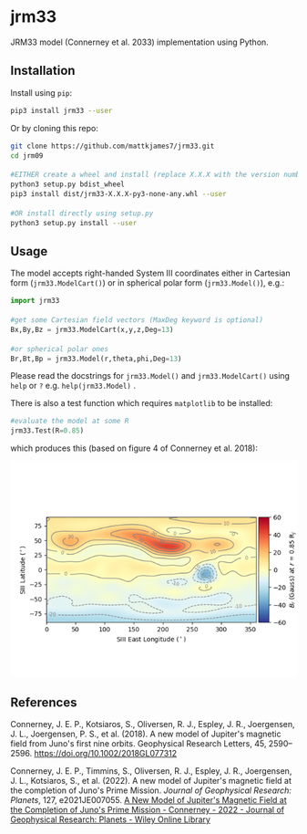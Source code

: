 # jrm33

JRM33 model (Connerney et al. 2033) implementation using Python.

## Installation

Install using `pip`:

```bash
pip3 install jrm33 --user
```

Or by cloning this repo:

```bash
git clone https://github.com/mattkjames7/jrm33.git
cd jrm09

#EITHER create a wheel and install (replace X.X.X with the version number):
python3 setup.py bdist_wheel
pip3 install dist/jrm33-X.X.X-py3-none-any.whl --user

#OR install directly using setup.py
python3 setup.py install --user
```

## Usage

The model accepts right-handed System III coordinates either in Cartesian form (`jrm33.ModelCart()`) or in spherical polar form (`jrm33.Model()`), e.g.:

```python
import jrm33

#get some Cartesian field vectors (MaxDeg keyword is optional)
Bx,By,Bz = jrm33.ModelCart(x,y,z,Deg=13)

#or spherical polar ones
Br,Bt,Bp = jrm33.Model(r,theta,phi,Deg=13)
```

Please read the docstrings for `jrm33.Model()` and `jrm33.ModelCart()` using `help` or `?` e.g. `help(jrm33.Model)` .

There is also a test function which requires `matplotlib` to be installed:

```python
#evaluate the model at some R
jrm33.Test(R=0.85)
```

which produces this (based on figure 4 of Connerney et al. 2018):

![jrm09test.png](jrm09test.png)

## References

Connerney, J. E. P., Kotsiaros, S., Oliversen, R. J., Espley, J. R.,  Joergensen, J. L., Joergensen, P. S., et al. (2018). A new model of Jupiter's magnetic field from Juno's first nine orbits. Geophysical Research Letters, 45, 2590– 2596. https://doi.org/10.1002/2018GL077312

Connerney, J. E. P., Timmins, S., Oliversen, R. J., Espley, J. R., Joergensen, J. L., Kotsiaros, S., et al. (2022). A new model of Jupiter's magnetic field at the completion of Juno's Prime Mission. *Journal of Geophysical Research: Planets*, 127, e2021JE007055. [A New Model of Jupiter's Magnetic Field at the Completion of Juno's Prime Mission - Connerney - 2022 - Journal of Geophysical Research: Planets - Wiley Online Library](https://doi.org/10.1029/2021JE007055)
